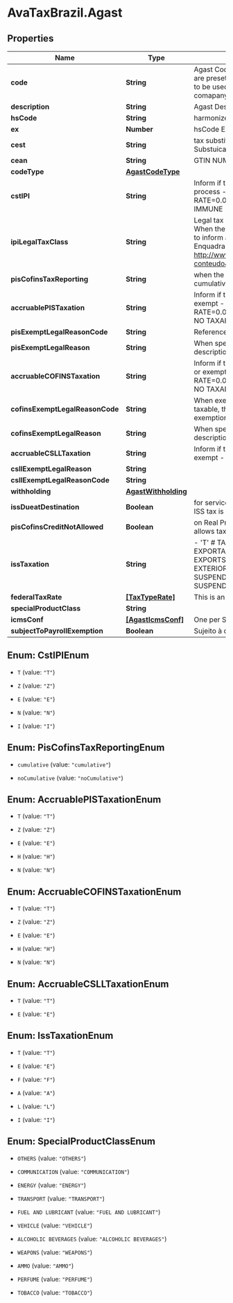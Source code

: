 # AvaTaxBrazil.Agast

## Properties
Name | Type | Description | Notes
------------ | ------------- | ------------- | -------------
**code** | **String** | Agast Code. AGAST (Avalara Goods and Services Types) are preset products with default tax definitions available to be used as provided or copied to create an specific comapany item. | 
**description** | **String** | Agast Description | [optional] 
**hsCode** | **String** | harmonized code, NCM or LC 116 | [optional] 
**ex** | **Number** | hsCode Exception for IPI tax | [optional] 
**cest** | **String** | tax substitution code - Codigo especificador da Substuicao Tributaria | [optional] 
**cean** | **String** | GTIN NUMBER | [optional] 
**codeType** | [**AgastCodeType**](AgastCodeType.md) |  | [optional] 
**cstIPI** | **String** | Inform if this process is subject to IPI taxation on output process - &#39;T&#39;  # TAXABLE - &#39;Z&#39;  # TAXABLE WITH RATE&#x3D;0.00 - &#39;E&#39;  # EXEMPT - &#39;N&#39;  # NO TAXABLE     - &#39;I&#39;  # IMMUNE  | [optional] 
**ipiLegalTaxClass** | **String** | Legal tax classificação for IPI (enquadramento tributário) When the process has CST IPI 52 or 54, it is mandatory to inform a Reason Code, see Anexo XIV - Código de Enquadramento Legal do IPI from  http://www.nfe.fazenda.gov.br/portal/exibirArquivo.aspx?conteudo&#x3D;mCnJajU4BKU&#x3D;  | [optional] 
**pisCofinsTaxReporting** | **String** | when the company is Real Profit inform if this item is cumulative or no cumulative by default | [optional] 
**accruablePISTaxation** | **String** | Inform if this item by nature is subject to PIS taxation or exempt - &#39;T&#39; # TAXABLE - &#39;Z&#39; # TAXABLE WITH RATE&#x3D;0.00 - &#39;E&#39; # EXEMPT - &#39;H&#39; # SUSPENDED - &#39;N&#39; # NO TAXABLE  | [optional] 
**pisExemptLegalReasonCode** | **String** | Reference to a tax exemption reason record ID. | [optional] 
**pisExemptLegalReason** | **String** | When specified a reason, this field holds the reason&#39;s description | [optional] 
**accruableCOFINSTaxation** | **String** | Inform if this item by nature is subject to COFINS taxation or exempt - &#39;T&#39; # TAXABLE - &#39;Z&#39; # TAXABLE WITH RATE&#x3D;0.00 - &#39;E&#39; # EXEMPT - &#39;H&#39; # SUSPENDED - &#39;N&#39; # NO TAXABLE  | [optional] 
**cofinsExemptLegalReasonCode** | **String** | When exempt, taxable with zero rate, suspended, not taxable, this field informs the official code number for the exemption | [optional] 
**cofinsExemptLegalReason** | **String** | When specified a reason, this field holds the reason&#39;s description | [optional] 
**accruableCSLLTaxation** | **String** | Inform if this item by nature is subject to CSLL taxation or exempt - &#39;T&#39; # TAXABLE - &#39;E&#39; # EXEMPT  | [optional] 
**csllExemptLegalReason** | **String** |  | [optional] 
**csllExemptLegalReasonCode** | **String** |  | [optional] 
**withholding** | [**AgastWithholding**](AgastWithholding.md) |  | [optional] 
**issDueatDestination** | **Boolean** | for service items with City Jurisdiction, inform where the ISS tax is due | [optional] 
**pisCofinsCreditNotAllowed** | **Boolean** | on Real Profit Purchase transaction, inform if this item allows tax credits when it is non-cumulative | [optional] 
**issTaxation** | **String** | - &#39;T&#39; # TAXABLE - TRIBUTÁVEL INCLUSIVE PARA EXPORTAÇÃO&#39; - &#39;E&#39; # TAXABLE WITH EXEMPTION FOR EXPORTS - ISENTO PARA SERVIÇOS PRESTADOS AO EXTERIOR (DEFAULT) - &#39;F&#39; # EXEMPT - &#39;A&#39; # SUSPENDED FOR ADMINISTRATIVE REASON - &#39;L&#39; # SUSPENDED FOR LEGAL DECISION - &#39;I&#39; # IMMUNE  | [optional] 
**federalTaxRate** | [**[TaxTypeRate]**](TaxTypeRate.md) | This is an array of tax object related to an agast. | [optional] 
**specialProductClass** | **String** |  | [optional] 
**icmsConf** | [**[AgastIcmsConf]**](AgastIcmsConf.md) | One per State | [optional] 
**subjectToPayrollExemption** | **Boolean** | Sujeito à desoneração de folha de pagamento. | [optional] 


<a name="CstIPIEnum"></a>
## Enum: CstIPIEnum


* `T` (value: `"T"`)

* `Z` (value: `"Z"`)

* `E` (value: `"E"`)

* `N` (value: `"N"`)

* `I` (value: `"I"`)




<a name="PisCofinsTaxReportingEnum"></a>
## Enum: PisCofinsTaxReportingEnum


* `cumulative` (value: `"cumulative"`)

* `noCumulative` (value: `"noCumulative"`)




<a name="AccruablePISTaxationEnum"></a>
## Enum: AccruablePISTaxationEnum


* `T` (value: `"T"`)

* `Z` (value: `"Z"`)

* `E` (value: `"E"`)

* `H` (value: `"H"`)

* `N` (value: `"N"`)




<a name="AccruableCOFINSTaxationEnum"></a>
## Enum: AccruableCOFINSTaxationEnum


* `T` (value: `"T"`)

* `Z` (value: `"Z"`)

* `E` (value: `"E"`)

* `H` (value: `"H"`)

* `N` (value: `"N"`)




<a name="AccruableCSLLTaxationEnum"></a>
## Enum: AccruableCSLLTaxationEnum


* `T` (value: `"T"`)

* `E` (value: `"E"`)




<a name="IssTaxationEnum"></a>
## Enum: IssTaxationEnum


* `T` (value: `"T"`)

* `E` (value: `"E"`)

* `F` (value: `"F"`)

* `A` (value: `"A"`)

* `L` (value: `"L"`)

* `I` (value: `"I"`)




<a name="SpecialProductClassEnum"></a>
## Enum: SpecialProductClassEnum


* `OTHERS` (value: `"OTHERS"`)

* `COMMUNICATION` (value: `"COMMUNICATION"`)

* `ENERGY` (value: `"ENERGY"`)

* `TRANSPORT` (value: `"TRANSPORT"`)

* `FUEL AND LUBRICANT` (value: `"FUEL AND LUBRICANT"`)

* `VEHICLE` (value: `"VEHICLE"`)

* `ALCOHOLIC BEVERAGES` (value: `"ALCOHOLIC BEVERAGES"`)

* `WEAPONS` (value: `"WEAPONS"`)

* `AMMO` (value: `"AMMO"`)

* `PERFUME` (value: `"PERFUME"`)

* `TOBACCO` (value: `"TOBACCO"`)




